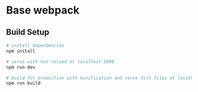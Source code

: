 # Base webpack

## Build Setup

``` bash
# install dependencies
npm install

# serve with hot reload at localhost:8000
npm run dev

# build for production with minification and serve dist files at localhost:8080
npm run build
```
